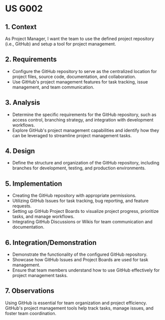 # US G002

## 1. Context

As Project Manager, I want the team to use the defined project repository (i.e., GitHub) and setup a tool for project management.

## 2. Requirements

- Configure the GitHub repository to serve as the centralized location for project files, source code, documentation, and collaboration.
- Use GitHub's project management features for task tracking, issue management, and team communication.

## 3. Analysis

- Determine the specific requirements for the GitHub repository, such as access control, branching strategy, and integration with development workflows.
- Explore GitHub's project management capabilities and identify how they can be leveraged to streamline project management tasks.

## 4. Design

- Define the structure and organization of the GitHub repository, including branches for development, testing, and production environments.

## 5. Implementation

- Creating the GitHub repository with appropriate permissions.
- Utilizing GitHub Issues for task tracking, bug reporting, and feature requests.
- Setting up GitHub Project Boards to visualize project progress, prioritize tasks, and manage workflows.
- Integrating GitHub Discussions or Wikis for team communication and documentation.

## 6. Integration/Demonstration

- Demonstrate the functionality of the configured GitHub repository.
- Showcase how GitHub Issues and Project Boards are used for task management.
- Ensure that team members understand how to use GitHub effectively for project management tasks.

## 7. Observations


Using GitHub is essential for team organization and project efficiency. GitHub's project management tools help track tasks, manage issues, and foster team coordination. 